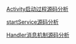 

[Activity启动过程源码分析](/Android源码分析/Activity启动过程源码分析.md)

[startService源码分析](/Android源码分析/startServer的源码分析.md)

[Handler消息机制源码分析](/Android源码分析/Handler消息机制源码分析.md)
